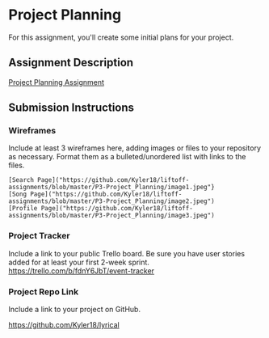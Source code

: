 # Project Planning
For this assignment, you'll create some initial plans for your project.

## Assignment Description
[Project Planning Assignment](https://education.launchcode.org/liftoff/modules/assignments/project-planning)

## Submission Instructions

### Wireframes

Include at least 3 wireframes here, adding images or files to your repository as necessary. Format them as a bulleted/unordered list with links to the files.

	[Search Page]("https://github.com/Kyler18/liftoff-assignments/blob/master/P3-Project_Planning/image1.jpeg"}
	[Song Page]("https://github.com/Kyler18/liftoff-assignments/blob/master/P3-Project_Planning/image2.jpeg")
	[Profile Page]("https://github.com/Kyler18/liftoff-assignments/blob/master/P3-Project_Planning/image3.jpeg")

### Project Tracker

Include a link to your public Trello board. Be sure you have user stories added for at least your first 2-week sprint.
https://trello.com/b/fdnY6JbT/event-tracker

### Project Repo Link

Include a link to your project on GitHub.

https://github.com/Kyler18/lyrical